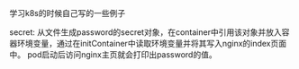 学习k8s的时候自己写的一些例子

secret:
从文件生成password的secret对象，在container中引用该对象并放入容器环境变量，通过在initContainer中读取环境变量并将其写入nginx的index页面中。
pod启动后访问nginx主页就会打印出password的值。